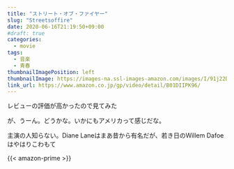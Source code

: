 ```yaml
---
title: "ストリート・オブ・ファイヤー"
slug: "Streetsoffire"
date: 2020-06-16T21:19:50+09:00
#draft: true
categories:
  - movie
tags:
  - 音楽
  - 青春
thumbnailImagePosition: left
thumbnailImage: https://images-na.ssl-images-amazon.com/images/I/91j22DVky6L._SX600_.jpg
link_url: https://www.amazon.co.jp/gp/video/detail/B01DIIPK96/
---
```

レビューの評価が高かったので見てみた
<!--more-->
が、うーん。どうかな。いかにもアメリカって感じだな。

主演の人知らない。Diane Laneはまあ昔から有名だが、若き日のWillem Dafoeはやはりこわもて

{{< amazon-prime >}}

